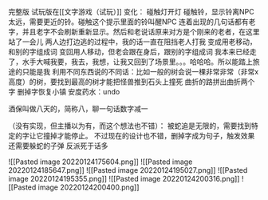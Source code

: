 完整版
试玩版在[[文字游戏（试玩）]]
变化：
碰触灯开灯
碰触铃，显示铃离NPC太远，需要更近的铃。碰触这个提示里面的铃叫醒NPC
连着出现的几句话都有老字，并且老字不会刷新重新显示。然后和老说话原来对方是个刚来的老者，在这里站了一会儿
两人边打边逃的过程中，我的话一直在阻挡老人打我
变成用老移动，和别的字组成词
变回用人移动，但老会跟在身后，跟别的字组成词
我本来已经走了，水手大喊我要，我去，我想，让我又回到了场景里。。。哈哈哈。所以能踏上旅途的只能是我
利用不同东西说的不同话：比如一般的树会说一棵非常非常（非常x高度）的树，要找到最高的树才能把怪兽推到石头上撞死
曲折的路拼出曲折两个字
删掉字恢复小镇
安度药水：undo

酒保叫做八天的，简称八，聊一句话数字减一

（没有实现，但主播以为有，而这个想法也不错）：
被蛇追是无限的，需要找到特定的字让它撞掉才能停止。
不过现在的设计也不错，删掉字成为句子，触发效果
还需要躲蛇的子弹
反派死于话多



![[Pasted image 20220124175604.png]]
![[Pasted image 20220124185647.png]]
![[Pasted image 20220124195027.png]]
![[Pasted image 20220124195355.png]]
![[Pasted image 20220124200316.png]]
![[Pasted image 20220124200400.png]]